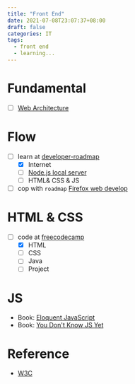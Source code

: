 ```yaml
---
title: "Front End"
date: 2021-07-08T23:07:37+08:00
draft: false
categories: IT
tags:
  - front end
  - learning...
---
```


# Fundamental

- [ ] [Web Architecture](https://engineering.videoblocks.com/web-architecture-101-a3224e126947)

# Flow

- [ ] learn at [developer-roadmap](https://github.com/kamranahmedse/developer-roadmap)
  - [x] Internet
  - [ ] [Node.js local server](https://developer.mozilla.org/en-US/docs/Learn/Server-side/Express_Nodejs/Introduction)
  - [ ] HTML& CSS & JS
- [ ] cop with `roadmap` [Firefox web develop](https://developer.mozilla.org/en-US/docs/Learn)

# HTML & CSS

- [ ] code at [freecodecamp](https://www.freecodecamp.org/learn)
  - [x] HTML
  - [ ] CSS
  - [ ] Java
  - [ ] Project

# JS

- Book: [Eloquent JavaScript](https://eloquentjavascript.net)
- Book: [You Don't Know JS Yet](https://github.com/getify/You-Dont-Know-JS)

# Reference

- [W3C](https://www.w3schools.com/default.asp)